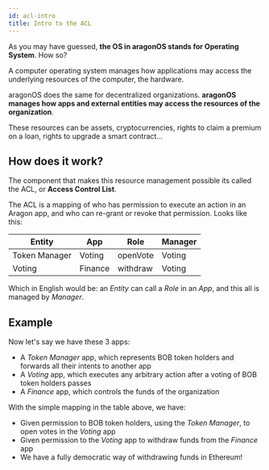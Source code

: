 ```yaml
---
id: acl-intro
title: Intro to the ACL
---
```


As you may have guessed, **the OS in aragonOS stands for Operating System**. How so?

A computer operating system manages how applications may access the underlying resources of the computer, the hardware.

aragonOS does the same for decentralized organizations. **aragonOS manages how apps and external entities may access the resources of the organization**.

These resources can be assets, cryptocurrencies, rights to claim a premium on a loan, rights to upgrade a smart contract...

## How does it work?
The component that makes this resource management possible its called the ACL, or **Access Control List**.

The ACL is a mapping of who has permission to execute an action in an Aragon app, and who can re-grant or revoke that permission. Looks like this:

| Entity        | App           | Role     | Manager  |
| ------------- | ------------- | -------- | -------- |
| Token Manager | Voting        | openVote | Voting   |
| Voting        | Finance       | withdraw | Voting   |

Which in English would be: an *Entity* can call a *Role* in an *App*, and this all is managed by *Manager*.


## Example

Now let's say we have these 3 apps:
- A *Token Manager* app, which represents BOB token holders and forwards all their intents to another app
- A *Voting* app, which executes any arbitrary action after a voting of BOB token holders passes
- A *Finance* app, which controls the funds of the organization

With the simple mapping in the table above, we have:
- Given permission to BOB token holders, using the *Token Manager*, to open votes in the *Voting* app
- Given permission to the *Voting* app to withdraw funds from the *Finance* app
- We have a fully democratic way of withdrawing funds in Ethereum!
